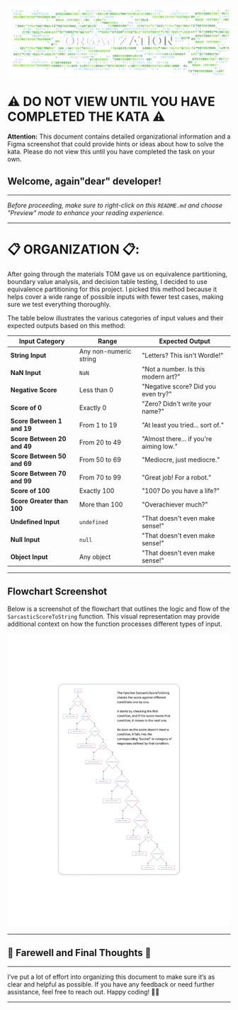 ![App Screenshot](organizationBanner.png)

# ⚠️ DO NOT VIEW UNTIL YOU HAVE COMPLETED THE KATA ⚠️

**Attention:** This document contains detailed organizational information and a Figma screenshot that could provide hints or ideas about how to solve the kata. Please do not view this until you have completed the task on your own.


## Welcome, again"dear" developer!
---
*Before proceeding, make sure to right-click on this `README.md` and choose "Preview" mode to enhance your reading experience.*

---
# 📋 ORGANIZATION 📋:

After going through the materials TOM gave us on equivalence partitioning, boundary value analysis, and decision table testing, I decided to use equivalence partitioning for this project. I picked this method because it helps cover a wide range of possible inputs with fewer test cases, making sure we test everything thoroughly.

The table below illustrates the various categories of input values and their expected outputs based on this method:

| **Input Category**               | **Range**                         | **Expected Output**                           |
|---------------------------------|-----------------------------------|----------------------------------------------|
| **String Input**                 | Any non-numeric string             | "Letters? This isn't Wordle!"                |
| **NaN Input**                    | `NaN`                              | "Not a number. Is this modern art?"         |
| **Negative Score**               | Less than 0                        | "Negative score? Did you even try?"         |
| **Score of 0**                   | Exactly 0                          | "Zero? Didn't write your name?"             |
| **Score Between 1 and 19**       | From 1 to 19                       | "At least you tried... sort of."            |
| **Score Between 20 and 49**      | From 20 to 49                      | "Almost there... if you're aiming low."     |
| **Score Between 50 and 69**      | From 50 to 69                      | "Mediocre, just mediocre."                  |
| **Score Between 70 and 99**      | From 70 to 99                      | "Great job! For a robot."                   |
| **Score of 100**                 | Exactly 100                        | "100? Do you have a life?"                  |
| **Score Greater than 100**       | More than 100                      | "Overachiever much?"                        |
| **Undefined Input**              | `undefined`                        | "That doesn't even make sense!"             |
| **Null Input**                   | `null`                             | "That doesn't even make sense!"             |
| **Object Input**                 | Any object                         | "That doesn't even make sense!"             |

---

## Flowchart Screenshot

Below is a screenshot of the flowchart that outlines the logic and flow of the `SarcasticScoreToString` function. This visual representation may provide additional context on how the function processes different types of input.

![Flowchart Screenshot](flow.png)

---

## 🎉 Farewell and Final Thoughts 🎉

---
I’ve put a lot of effort into organizing this document to make sure it’s as clear and helpful as possible. If you have any feedback or need further assistance, feel free to reach out. Happy coding! 🚀😊

---
